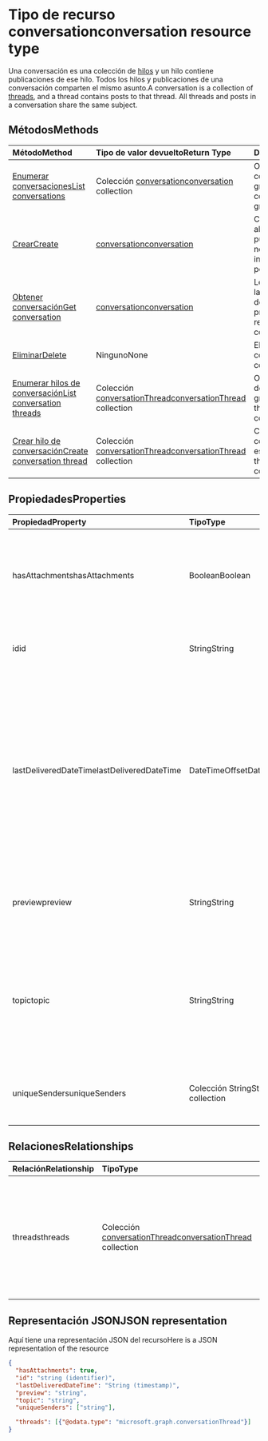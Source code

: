 # <a name="conversation-resource-type"></a><span data-ttu-id="cf876-101">Tipo de recurso conversation</span><span class="sxs-lookup"><span data-stu-id="cf876-101">conversation resource type</span></span>

<span data-ttu-id="cf876-p101">Una conversación es una colección de [hilos](conversationthread.md) y un hilo contiene publicaciones de ese hilo. Todos los hilos y publicaciones de una conversación comparten el mismo asunto.</span><span class="sxs-lookup"><span data-stu-id="cf876-p101">A conversation is a collection of [threads](conversationthread.md), and a thread contains posts to that thread. All threads and posts in a conversation share the same subject.</span></span>

## <a name="methods"></a><span data-ttu-id="cf876-104">Métodos</span><span class="sxs-lookup"><span data-stu-id="cf876-104">Methods</span></span>

| <span data-ttu-id="cf876-105">Método</span><span class="sxs-lookup"><span data-stu-id="cf876-105">Method</span></span>       | <span data-ttu-id="cf876-106">Tipo de valor devuelto</span><span class="sxs-lookup"><span data-stu-id="cf876-106">Return Type</span></span>  |<span data-ttu-id="cf876-107">Descripción</span><span class="sxs-lookup"><span data-stu-id="cf876-107">Description</span></span>|
|:---------------|:--------|:----------|
|[<span data-ttu-id="cf876-108">Enumerar conversaciones</span><span class="sxs-lookup"><span data-stu-id="cf876-108">List conversations</span></span>](../api/group_list_conversations.md) | <span data-ttu-id="cf876-109">Colección [conversation](conversation.md)</span><span class="sxs-lookup"><span data-stu-id="cf876-109">[conversation](conversation.md) collection</span></span> |<span data-ttu-id="cf876-110">Obtenga la lista de conversaciones en este grupo.</span><span class="sxs-lookup"><span data-stu-id="cf876-110">Get the list of conversations in this group.</span></span>|
|[<span data-ttu-id="cf876-111">Crear</span><span class="sxs-lookup"><span data-stu-id="cf876-111">Create</span></span>](../api/group_post_conversations.md) |[<span data-ttu-id="cf876-112">conversation</span><span class="sxs-lookup"><span data-stu-id="cf876-112">conversation</span></span>](conversation.md)| <span data-ttu-id="cf876-113">Cree una conversación al incluir un hilo y una publicación.</span><span class="sxs-lookup"><span data-stu-id="cf876-113">Create a new conversation by including a thread and a post.</span></span>|
|[<span data-ttu-id="cf876-114">Obtener conversación</span><span class="sxs-lookup"><span data-stu-id="cf876-114">Get conversation</span></span>](../api/conversation_get.md) | [<span data-ttu-id="cf876-115">conversation</span><span class="sxs-lookup"><span data-stu-id="cf876-115">conversation</span></span>](conversation.md) |<span data-ttu-id="cf876-116">Lea las propiedades y las relaciones del objeto de conversación.</span><span class="sxs-lookup"><span data-stu-id="cf876-116">Read properties and relationships of conversation object.</span></span>|
|[<span data-ttu-id="cf876-117">Eliminar</span><span class="sxs-lookup"><span data-stu-id="cf876-117">Delete</span></span>](../api/conversation_delete.md) | <span data-ttu-id="cf876-118">Ninguno</span><span class="sxs-lookup"><span data-stu-id="cf876-118">None</span></span> |<span data-ttu-id="cf876-119">Elimine el objeto de conversación.</span><span class="sxs-lookup"><span data-stu-id="cf876-119">Delete conversation object.</span></span> |
|[<span data-ttu-id="cf876-120">Enumerar hilos de conversación</span><span class="sxs-lookup"><span data-stu-id="cf876-120">List conversation threads</span></span>](../api/conversation_list_threads.md) |<span data-ttu-id="cf876-121">Colección [conversationThread](conversationthread.md)</span><span class="sxs-lookup"><span data-stu-id="cf876-121">[conversationThread](conversationthread.md) collection</span></span>| <span data-ttu-id="cf876-122">Obtenga todos los hilos de una conversación de grupo.</span><span class="sxs-lookup"><span data-stu-id="cf876-122">Get all the threads in a group conversation.</span></span>|
|[<span data-ttu-id="cf876-123">Crear hilo de conversación</span><span class="sxs-lookup"><span data-stu-id="cf876-123">Create conversation thread</span></span>](../api/conversation_post_threads.md) |<span data-ttu-id="cf876-124">Colección [conversationThread](conversationthread.md)</span><span class="sxs-lookup"><span data-stu-id="cf876-124">[conversationThread](conversationthread.md) collection</span></span>| <span data-ttu-id="cf876-125">Cree un hilo en la conversación especificada.</span><span class="sxs-lookup"><span data-stu-id="cf876-125">Create a thread in the specified conversation.</span></span>|

## <a name="properties"></a><span data-ttu-id="cf876-126">Propiedades</span><span class="sxs-lookup"><span data-stu-id="cf876-126">Properties</span></span>
| <span data-ttu-id="cf876-127">Propiedad</span><span class="sxs-lookup"><span data-stu-id="cf876-127">Property</span></span>     | <span data-ttu-id="cf876-128">Tipo</span><span class="sxs-lookup"><span data-stu-id="cf876-128">Type</span></span>   |<span data-ttu-id="cf876-129">Descripción</span><span class="sxs-lookup"><span data-stu-id="cf876-129">Description</span></span>|
|:---------------|:--------|:----------|
|<span data-ttu-id="cf876-130">hasAttachments</span><span class="sxs-lookup"><span data-stu-id="cf876-130">hasAttachments</span></span>|<span data-ttu-id="cf876-131">Boolean</span><span class="sxs-lookup"><span data-stu-id="cf876-131">Boolean</span></span>|<span data-ttu-id="cf876-132">Indica si alguna de las publicaciones de esta conversación tiene al menos un dato adjunto.</span><span class="sxs-lookup"><span data-stu-id="cf876-132">Indicates whether any of the posts within this Conversation has at least one attachment.</span></span>|
|<span data-ttu-id="cf876-133">id</span><span class="sxs-lookup"><span data-stu-id="cf876-133">id</span></span>|<span data-ttu-id="cf876-134">String</span><span class="sxs-lookup"><span data-stu-id="cf876-134">String</span></span>|<span data-ttu-id="cf876-p102">El identificador único de las conversaciones. Solo lectura.</span><span class="sxs-lookup"><span data-stu-id="cf876-p102">The conversations's unique identifier. Read-only.</span></span>|
|<span data-ttu-id="cf876-137">lastDeliveredDateTime</span><span class="sxs-lookup"><span data-stu-id="cf876-137">lastDeliveredDateTime</span></span>|<span data-ttu-id="cf876-138">DateTimeOffset</span><span class="sxs-lookup"><span data-stu-id="cf876-138">DateTimeOffset</span></span>|<span data-ttu-id="cf876-p103">El tipo de marca de tiempo representa la información de fecha y hora con el formato ISO 8601 y está siempre en hora UTC. Por ejemplo, medianoche UTC del 1 de enero de 2014 sería así: `'2014-01-01T00:00:00Z'`</span><span class="sxs-lookup"><span data-stu-id="cf876-p103">The Timestamp type represents date and time information using ISO 8601 format and is always in UTC time. For example, midnight UTC on Jan 1, 2014 would look like this: `'2014-01-01T00:00:00Z'`</span></span>|
|<span data-ttu-id="cf876-141">preview</span><span class="sxs-lookup"><span data-stu-id="cf876-141">preview</span></span>|<span data-ttu-id="cf876-142">String</span><span class="sxs-lookup"><span data-stu-id="cf876-142">String</span></span>|<span data-ttu-id="cf876-143">Un breve resumen del cuerpo de la última publicación de esta conversación.</span><span class="sxs-lookup"><span data-stu-id="cf876-143">A short summary from the body of the latest post in this converstaion.</span></span>|
|<span data-ttu-id="cf876-144">topic</span><span class="sxs-lookup"><span data-stu-id="cf876-144">topic</span></span>|<span data-ttu-id="cf876-145">String</span><span class="sxs-lookup"><span data-stu-id="cf876-145">String</span></span>|<span data-ttu-id="cf876-p104">El tema de la conversación. Esta propiedad se puede establecer al crear la conversación, pero no se puede actualizar.</span><span class="sxs-lookup"><span data-stu-id="cf876-p104">The topic of the conversation. This property can be set when the conversation is created, but it cannot be updated.</span></span>|
|<span data-ttu-id="cf876-148">uniqueSenders</span><span class="sxs-lookup"><span data-stu-id="cf876-148">uniqueSenders</span></span>|<span data-ttu-id="cf876-149">Colección String</span><span class="sxs-lookup"><span data-stu-id="cf876-149">String collection</span></span>|<span data-ttu-id="cf876-150">Todos los usuarios que envían un mensaje a esta conversación.</span><span class="sxs-lookup"><span data-stu-id="cf876-150">All the users that sent a message to this Conversation.</span></span>|

## <a name="relationships"></a><span data-ttu-id="cf876-151">Relaciones</span><span class="sxs-lookup"><span data-stu-id="cf876-151">Relationships</span></span>
| <span data-ttu-id="cf876-152">Relación</span><span class="sxs-lookup"><span data-stu-id="cf876-152">Relationship</span></span> | <span data-ttu-id="cf876-153">Tipo</span><span class="sxs-lookup"><span data-stu-id="cf876-153">Type</span></span>   |<span data-ttu-id="cf876-154">Descripción</span><span class="sxs-lookup"><span data-stu-id="cf876-154">Description</span></span>|
|:---------------|:--------|:----------|
|<span data-ttu-id="cf876-155">threads</span><span class="sxs-lookup"><span data-stu-id="cf876-155">threads</span></span>|<span data-ttu-id="cf876-156">Colección [conversationThread](conversationthread.md)</span><span class="sxs-lookup"><span data-stu-id="cf876-156">[conversationThread](conversationthread.md) collection</span></span>|<span data-ttu-id="cf876-p105">Una colección de todos los hilos de la conversación. Una propiedad de navegación. Solo lectura. Admite valores NULL.</span><span class="sxs-lookup"><span data-stu-id="cf876-p105">A collection of all the conversation threads in the conversation. A navigation property. Read-only. Nullable.</span></span>|

## <a name="json-representation"></a><span data-ttu-id="cf876-161">Representación JSON</span><span class="sxs-lookup"><span data-stu-id="cf876-161">JSON representation</span></span>

<span data-ttu-id="cf876-162">Aquí tiene una representación JSON del recurso</span><span class="sxs-lookup"><span data-stu-id="cf876-162">Here is a JSON representation of the resource</span></span>

<!--{
  "blockType": "resource",
  "optionalProperties": [
    "threads"
  ],
  "keyProperty": "id",
  "baseType": "microsoft.graph.entity",
  "@odata.type": "microsoft.graph.conversation",
  "@odata.annotations": [
    {
      "property": "threads",
      "capabilities": {
        "changeTracking": false,
        "searchable": false
      }
    }
  ]
}-->

```json
{
  "hasAttachments": true,
  "id": "string (identifier)",
  "lastDeliveredDateTime": "String (timestamp)",
  "preview": "string",
  "topic": "string",
  "uniqueSenders": ["string"],

  "threads": [{"@odata.type": "microsoft.graph.conversationThread"}]
}

```


<!-- uuid: 8fcb5dbc-d5aa-4681-8e31-b001d5168d79
2015-10-25 14:57:30 UTC -->
<!-- {
  "type": "#page.annotation",
  "description": "conversation resource",
  "keywords": "",
  "section": "documentation",
  "tocPath": ""
}-->
